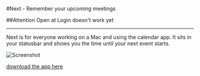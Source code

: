 #Next - Remember your upcoming meetings

##Attention
Open at Login doesn't work yet

------

Next is for everyone working on a Mac and using the calendar app.
It sits in your statusbar and shows you the time until your next event starts.

![Screenshot](http://jorin-vogel.github.com/Next/screen.png)

[download the app here](http://jorin-vogel.github.com/Next/Release/Next.dmg)